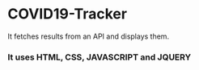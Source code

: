 # COVID19-Tracker
It fetches results from an API and displays them.
<h3>It uses HTML, CSS, JAVASCRIPT and JQUERY</h3>
